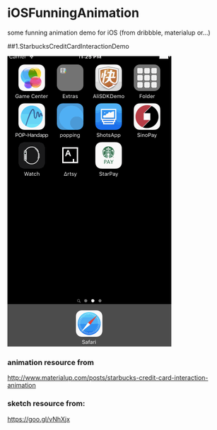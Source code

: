 # iOSFunningAnimation
some funning animation demo for iOS (from dribbble, materialup  or...)

##1.StarbucksCreditCardInteractionDemo 

![iOSFunningAnimation](https://github.com/JianwenYan/iOSFunningAnimation/raw/master/readme-assets/StarbucksCreditCardInteractionDemo.gif)

### animation resource from 
   http://www.materialup.com/posts/starbucks-credit-card-interaction-animation

### sketch resource from:
   https://goo.gl/vNhXjx 


